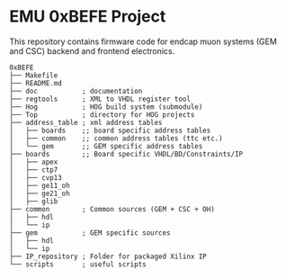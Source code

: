 EMU 0xBEFE Project
========================

This repository contains firmware code for endcap muon systems (GEM and CSC) backend and frontend electronics.

```
0xBEFE
├── Makefile
├── README.md
├── doc           ; documentation
├── regtools      ; XML to VHDL register tool
├── Hog           ; HOG build system (submodule)
├── Top           ; directory for HOG projects
├── address_table ; xml address tables
│   ├── boards    ;; board specific address tables
│   ├── common    ;; common address tables (ttc etc.)
│   └── gem       ;; GEM specific address tables
├── boards        ;; Board specific VHDL/BD/Constraints/IP
│   ├── apex
│   ├── ctp7
│   ├── cvp13
│   ├── ge11_oh
│   ├── ge21_oh
│   ├── glib
├── common        ; Common sources (GEM + CSC + OH)
│   ├── hdl
│   └── ip
├── gem           ; GEM specific sources
│   ├── hdl
│   └── ip
├── IP_repository ; Folder for packaged Xilinx IP
└── scripts       ; useful scripts
```
